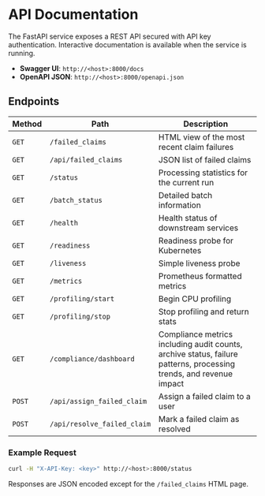 # API Documentation

The FastAPI service exposes a REST API secured with API key authentication.
Interactive documentation is available when the service is running.

- **Swagger UI**: `http://<host>:8000/docs`
- **OpenAPI JSON**: `http://<host>:8000/openapi.json`

## Endpoints

| Method | Path | Description |
| ------ | ---- | ----------- |
| `GET` | `/failed_claims` | HTML view of the most recent claim failures |
| `GET` | `/api/failed_claims` | JSON list of failed claims |
| `GET` | `/status` | Processing statistics for the current run |
| `GET` | `/batch_status` | Detailed batch information |
| `GET` | `/health` | Health status of downstream services |
| `GET` | `/readiness` | Readiness probe for Kubernetes |
| `GET` | `/liveness` | Simple liveness probe |
| `GET` | `/metrics` | Prometheus formatted metrics |
| `GET` | `/profiling/start` | Begin CPU profiling |
| `GET` | `/profiling/stop` | Stop profiling and return stats |
| `GET` | `/compliance/dashboard` | Compliance metrics including audit counts, archive status, failure patterns, processing trends, and revenue impact |
| `POST` | `/api/assign_failed_claim` | Assign a failed claim to a user |
| `POST` | `/api/resolve_failed_claim` | Mark a failed claim as resolved |

### Example Request

```bash
curl -H "X-API-Key: <key>" http://<host>:8000/status
```

Responses are JSON encoded except for the `/failed_claims` HTML page.

